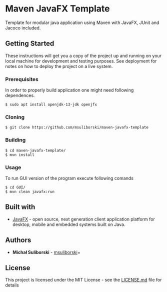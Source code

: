 # Maven JavaFX Template
Template for modular java application using Maven with JavaFX, JUnit and Jacoco included. </br>

<!-- <p align="center">
  <img width="280" src="images/1.png">
  <img width="280" src="images/2.png">
  <img width="280" src="images/3.png">
</p> -->

## Getting Started

These instructions will get you a copy of the project up and running on your local machine for development and testing purposes. See deployment for notes on how to deploy the project on a live system.

### Prerequisites

In order to properly build application one might need following dependences.
```
$ sudo apt install openjdk-13-jdk openjfx
```

### Cloning

```
$ git clone https://github.com/msuliborski/maven-javafx-template
```

### Building

```
$ cd maven-javafx-template/
$ mvn install
```

### Usage
To run GUI version of the program execute following comands
```
$ cd GUI/
$ mvn clean javafx:run
```

## Built with

* [JavaFX](https://openjfx.io/) - open source, next generation client application platform for desktop, mobile and embedded systems built on Java.


## Authors

* **Michał Suliborski** - [msuliborski](https://github.com/msuliborski)=

## License

This project is licensed under the MIT License - see the [LICENSE.md](LICENSE.md) file for details